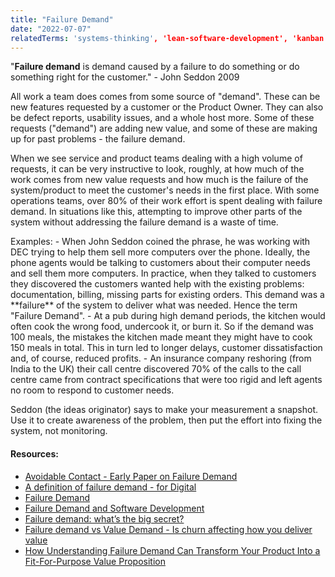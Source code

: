 ```yaml
---
title: "Failure Demand"
date: "2022-07-07"
relatedTerms: 'systems-thinking', 'lean-software-development', 'kanban', 'special-teams'
---
```


"**Failure demand** is demand caused by a failure to do something or do something right for the customer." - John Seddon 2009

All work a team does comes from some source of "demand". These can be new features requested by a customer or the Product Owner. They can also be defect reports, usability issues, and a whole host more. Some of these requests ("demand") are adding new value, and some of these are making up for past problems - the failure demand.

When we see service and product teams dealing with a high volume of requests, it can be very instructive to look, roughly, at how much of the work comes from new value requests and how much is the failure of the system/product to meet the customer's needs in the first place. With some operations teams, over 80% of their work effort is spent dealing with failure demand. In situations like this, attempting to improve other parts of the system without addressing the failure demand is a waste of time.

Examples: - When John Seddon coined the phrase, he was working with DEC trying to help them sell more computers over the phone. Ideally, the phone agents would be talking to customers about their computer needs and sell them more computers. In practice, when they talked to customers they discovered the customers wanted help with the existing problems: documentation, billing, missing parts for existing orders. This demand was a \*\*failure\*\* of the system to deliver what was needed. Hence the term "Failure Demand". - At a pub during high demand periods, the kitchen would often cook the wrong food, undercook it, or burn it. So if the demand was 100 meals, the mistakes the kitchen made meant they might have to cook 150 meals in total. This in turn led to longer delays, customer dissatisfaction and, of course, reduced profits. - An insurance company reshoring (from India to the UK) their call centre discovered 70% of the calls to the call centre came from contract specifications that were too rigid and left agents no room to respond to customer needs.

Seddon (the ideas originator) says to make your measurement a snapshot. Use it to create awareness of the problem, then put the effort into fixing the system, not monitoring.

#### Resources:

- [Avoidable Contact - Early Paper on Failure Demand](//beyondcommandandcontrol.com/wp-content/uploads/2020/07/ni-14-avoidable-contact.pdf)
- [A definition of failure demand - for Digital](//medium.com/@stephen.gill/failure-demand-a-definition-471d9c99b81e)
- [Failure Demand](//beyondcommandandcontrol.com/failure-demand/)
- [Failure Demand and Software Development](//zknill.io/posts/failure-demand/)
- [Failure demand: what’s the big secret?](//beyondcommandandcontrol.com/2018/02/01/failure-demand-whats-the-big-secret/)
- [Failure demand vs Value Demand - Is churn affecting how you deliver value](//medium.com/10x-curiosity/failure-demand-vs-value-demand-bbcbb5811c80)
- [How Understanding Failure Demand Can Transform Your Product Into a Fit-For-Purpose Value Proposition](//getnave.com/blog/failure-demand/)

